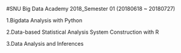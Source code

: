 #SNU Big Data Academy 2018_Semester 01 (20180618 ~ 20180727)

1.Bigdata Analysis with Python

2.Data-based Statistical Analysis System Construction with R

3.Data Analysis and Inferences
